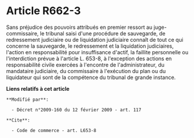 # Article R662-3

Sans préjudice des pouvoirs attribués en premier ressort au juge-commissaire, le tribunal saisi d'une procédure de
sauvegarde, de redressement judiciaire ou de liquidation judiciaire connaît de tout ce qui concerne la sauvegarde, le
redressement et la liquidation judiciaires, l'action en responsabilité pour insuffisance d'actif, la faillite personnelle ou
l'interdiction prévue à l'article L. 653-8, à l'exception des actions en responsabilité civile exercées à l'encontre de
l'administrateur, du mandataire judiciaire, du commissaire à l'exécution du plan ou du liquidateur qui sont de la compétence
du tribunal de grande instance.

**Liens relatifs à cet article**

	**Modifié par**:

	  - Décret n°2009-160 du 12 février 2009 - art. 117

	**Cite**:

	  - Code de commerce - art. L653-8
